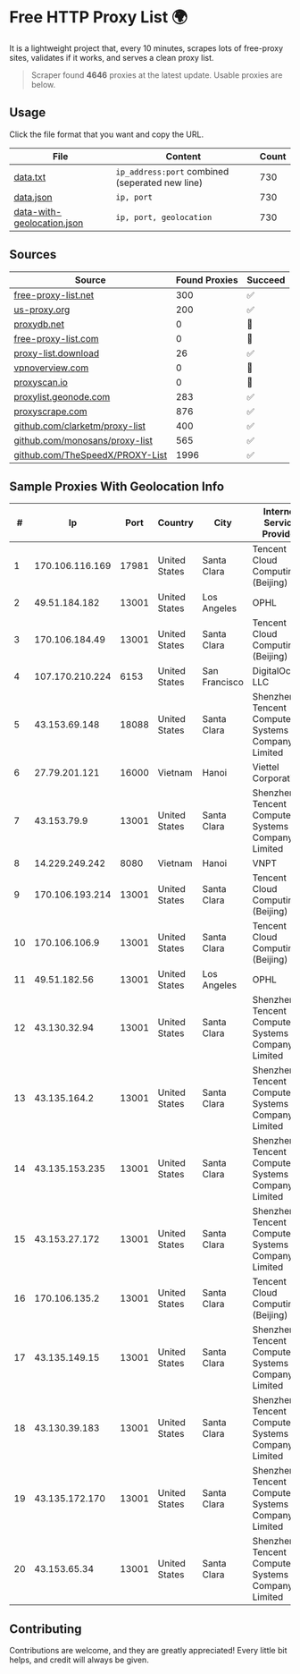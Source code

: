 
# Free HTTP Proxy List 🌍

It is a lightweight project that, every 10 minutes, scrapes lots of free-proxy sites, validates if it works, and serves a clean proxy list.


> Scraper found **4646** proxies at the latest update. Usable proxies are below.

## Usage

Click the file format that you want and copy the URL.


|File|Content|Count|
|----|-------|-----|
|[data.txt](https://raw.githubusercontent.com/themiralay/Proxy-List-World/master/data.txt)|`ip_address:port` combined (seperated new line)|730|
|[data.json](https://raw.githubusercontent.com/themiralay/Proxy-List-World/master/data.json)|`ip, port`|730|
|[data-with-geolocation.json](https://raw.githubusercontent.com/themiralay/Proxy-List-World/master/data-with-geolocation.json)|`ip, port, geolocation`|730|

## Sources

|Source|Found Proxies|Succeed|
|------|-------------|-------|
|[free-proxy-list.net](https://free-proxy-list.net)|300|✅|
|[us-proxy.org](https://www.us-proxy.org)|200|✅|
|[proxydb.net](http://proxydb.net)|0|🚫|
|[free-proxy-list.com](https://free-proxy-list.com/?page=&port=&type%5B%5D=http&type%5B%5D=https&up_time=0&search=Search)|0|🚫|
|[proxy-list.download](https://www.proxy-list.download/HTTP)|26|✅|
|[vpnoverview.com](https://vpnoverview.com/privacy/anonymous-browsing/free-proxy-servers)|0|🚫|
|[proxyscan.io](https://www.proxyscan.io)|0|🚫|
|[proxylist.geonode.com](https://proxylist.geonode.com/api/proxy-list?limit=300&page=1&sort_by=lastChecked&sort_type=desc&protocols=http,https)|283|✅|
|[proxyscrape.com](https://api.proxyscrape.com/v2/?request=displayproxies&protocol=http&timeout=10000&country=all&ssl=all&anonymity=all)|876|✅|
|[github.com/clarketm/proxy-list](https://raw.githubusercontent.com/clarketm/proxy-list/master/proxy-list-raw.txt)|400|✅|
|[github.com/monosans/proxy-list](https://raw.githubusercontent.com/monosans/proxy-list/main/proxies/http.txt)|565|✅|
|[github.com/TheSpeedX/PROXY-List](https://raw.githubusercontent.com/TheSpeedX/PROXY-List/master/http.txt)|1996|✅|


## Sample Proxies With Geolocation Info

|#|Ip|Port|Country|City|Internet Service Provider|
|-|--|----|-------|----|-------------------------|
|1|170.106.116.169|17981|United States|Santa Clara|Tencent Cloud Computing (Beijing) Co|
|2|49.51.184.182|13001|United States|Los Angeles|OPHL|
|3|170.106.184.49|13001|United States|Santa Clara|Tencent Cloud Computing (Beijing) Co|
|4|107.170.210.224|6153|United States|San Francisco|DigitalOcean, LLC|
|5|43.153.69.148|18088|United States|Santa Clara|Shenzhen Tencent Computer Systems Company Limited|
|6|27.79.201.121|16000|Vietnam|Hanoi|Viettel Corporation|
|7|43.153.79.9|13001|United States|Santa Clara|Shenzhen Tencent Computer Systems Company Limited|
|8|14.229.249.242|8080|Vietnam|Hanoi|VNPT|
|9|170.106.193.214|13001|United States|Santa Clara|Tencent Cloud Computing (Beijing) Co|
|10|170.106.106.9|13001|United States|Santa Clara|Tencent Cloud Computing (Beijing) Co|
|11|49.51.182.56|13001|United States|Los Angeles|OPHL|
|12|43.130.32.94|13001|United States|Santa Clara|Shenzhen Tencent Computer Systems Company Limited|
|13|43.135.164.2|13001|United States|Santa Clara|Shenzhen Tencent Computer Systems Company Limited|
|14|43.135.153.235|13001|United States|Santa Clara|Shenzhen Tencent Computer Systems Company Limited|
|15|43.153.27.172|13001|United States|Santa Clara|Shenzhen Tencent Computer Systems Company Limited|
|16|170.106.135.2|13001|United States|Santa Clara|Tencent Cloud Computing (Beijing) Co|
|17|43.135.149.15|13001|United States|Santa Clara|Shenzhen Tencent Computer Systems Company Limited|
|18|43.130.39.183|13001|United States|Santa Clara|Shenzhen Tencent Computer Systems Company Limited|
|19|43.135.172.170|13001|United States|Santa Clara|Shenzhen Tencent Computer Systems Company Limited|
|20|43.153.65.34|13001|United States|Santa Clara|Shenzhen Tencent Computer Systems Company Limited|



## Contributing

Contributions are welcome, and they are greatly appreciated! Every
little bit helps, and credit will always be given.

